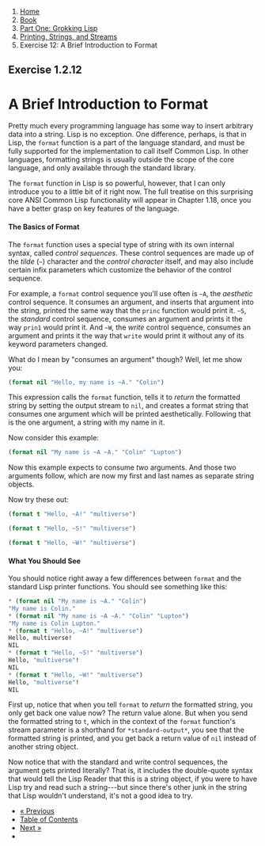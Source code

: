 <ol class="breadcrumb">
  <li><a href="/">Home</a></li>
  <li><a href="/book/">Book</a></li>
  <li><a href="/book/1-0-0-overview/">Part One: Grokking Lisp</a></li>
  <li><a href="/book/1-02-00-input-output/">Printing, Strings, and Streams</a></li>
  <li class="active">Exercise 12: A Brief Introduction to Format</li>
</ol>

## Exercise 1.2.12

# A Brief Introduction to Format

Pretty much every programming language has some way to insert arbitrary data into a string.  Lisp is no exception.  One difference, perhaps, is that in Lisp, the `format` function is a part of the language standard, and must be fully supported for the implementation to call itself Common Lisp.  In other languages, formatting strings is usually outside the scope of the core language, and only available through the standard library.

The `format` function in Lisp is so powerful, however, that I can only introduce you to a little bit of it right now.  The full treatise on this surprising core ANSI Common Lisp functionality will appear in Chapter 1.18, once you have a better grasp on key features of the language.

#### The Basics of Format

The `format` function uses a special type of string with its own internal syntax, called *control sequences*.  These control sequences are made up of the *tilde* (`~`) character and the *control character* itself, and may also include certain infix parameters which customize the behavior of the control sequence.

For example, a `format` control sequence you'll use often is `~A`, the *aesthetic* control sequence. It consumes an argument, and inserts that argument into the string, printed the same way that the `princ` function would print it. `~S`, the *standard* control sequence, consumes an argument and prints it the way `prin1` would print it. And `~W`, the *write* control sequence, consumes an argument and prints it the way that `write` would print it without any of its keyword parameters changed.

What do I mean by "consumes an argument" though?  Well, let me show you:

```lisp
(format nil "Hello, my name is ~A." "Colin")
```

This expression calls the `format` function, tells it to *return* the formatted string by setting the output stream to `nil`, and creates a format string that consumes one argument which will be printed aesthetically.  Following that is the one argument, a string with my name in it.

Now consider this example:

```lisp
(format nil "My name is ~A ~A." "Colin" "Lupton")
```

Now this example expects to consume *two* arguments.  And those two arguments follow, which are now my first and last names as separate string objects.

Now try these out:

```lisp
(format t "Hello, ~A!" "multiverse")

(format t "Hello, ~S!" "multiverse")

(format t "Hello, ~W!" "multiverse")
```

#### What You Should See

You should notice right away a few differences between `format` and the standard Lisp printer functions. You should see something like this:

```lisp
* (format nil "My name is ~A." "Colin")
"My name is Colin."
* (format nil "My name is ~A ~A." "Colin" "Lupton")
"My name is Colin Lupton."
* (format t "Hello, ~A!" "multiverse")
Hello, multiverse!
NIL
* (format t "Hello, ~S!" "multiverse")
Hello, "multiverse"!
NIL
* (format t "Hello, ~W!" "multiverse")
Hello, "multiverse"!
NIL
```

First up, notice that when you tell `format` to *return* the formatted string, you only get back one value now?  The return value alone.  But when you send the formatted string to `t`, which in the context of the `format` function's stream parameter is a shorthand for `*standard-output*`, you see that the formatted string is printed, and you get back a return value of `nil` instead of another string object.

Now notice that with the standard and write control sequences, the argument gets printed literally?  That is, it includes the double-quote syntax that would tell the Lisp Reader that this is a string object, if you were to have Lisp try and read such a string---but since there's other junk in the string that Lisp wouldn't understand, it's not a good idea to try.

<ul class="pager">
  <li class="previous"><a href="/book/1-02-11-princ/">&laquo; Previous</a></li>
  <li><a href="/book/">Table of Contents</a></li>
  <li class="next"><a href="/book/1-02-13-more-format.md">Next &raquo;</a><li>
</ul>
